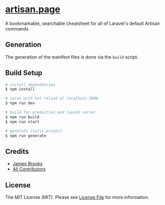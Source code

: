 # [artisan.page](https://artisan.page)

A bookmarkable, searchable cheatsheet for all of Laravel's default Artisan commands.

## Generation

The generation of the manifest files is done via the `build` script.

## Build Setup

```bash
# install dependencies
$ npm install

# serve with hot reload at localhost:3000
$ npm run dev

# build for production and launch server
$ npm run build
$ npm run start

# generate static project
$ npm run generate
```

## Credits

- [James Brooks](https://github.com/jbrooksuk)
- [All Contributors](../../contributors)

## License

The MIT License (MIT). Please see [License File](LICENSE.md) for more information.

